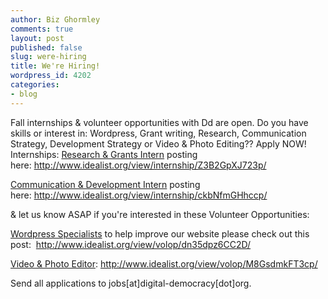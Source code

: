 ```yaml
---
author: Biz Ghormley
comments: true
layout: post
published: false
slug: were-hiring
title: We're Hiring!
wordpress_id: 4202
categories:
- blog
---
```


Fall internships & volunteer opportunities with Dd are open. Do you have skills or interest in: Wordpress, Grant writing, Research, Communication Strategy, Development Strategy or Video & Photo Editing?? Apply NOW!
Internships:
[Research & Grants Intern](http://www.idealist.org/view/internship/Z3B2GpXJ723p/) posting here: http://www.idealist.org/view/internship/Z3B2GpXJ723p/

[Communication & Development Intern]( http://www.idealist.org/view/internship/ckbNfmGHhccp/) posting here: http://www.idealist.org/view/internship/ckbNfmGHhccp/

& let us know ASAP if you're interested in these Volunteer Opportunities:

[Wordpress Specialists]( http://www.idealist.org/view/volop/dn35dpz6CC2D/) to help improve our website please check out this post:  http://www.idealist.org/view/volop/dn35dpz6CC2D/

[Video & Photo Editor](http://www.idealist.org/view/volop/M8GsdmkFT3cp/): http://www.idealist.org/view/volop/M8GsdmkFT3cp/

Send all applications to jobs[at]digital-democracy[dot]org.
